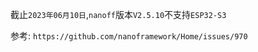 截止`2023年06月10日`,`nanoff`版本`V2.5.10`不支持`ESP32-S3`

参考: `https://github.com/nanoframework/Home/issues/970`